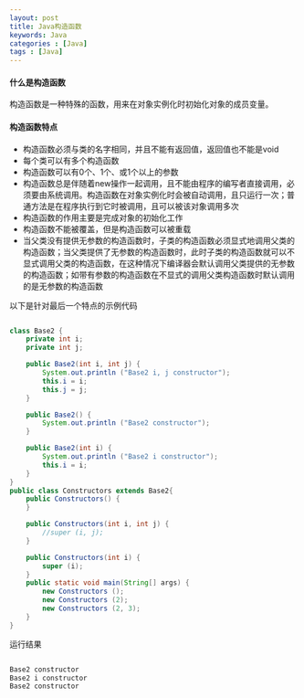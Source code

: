 ```yaml
---
layout: post
title: Java构造函数
keywords: Java
categories : [Java]
tags : [Java]
---
```

#### 什么是构造函数
构造函数是一种特殊的函数，用来在对象实例化时初始化对象的成员变量。

#### 构造函数特点

* 构造函数必须与类的名字相同，并且不能有返回值，返回值也不能是void
* 每个类可以有多个构造函数
* 构造函数可以有0个、1个、或1个以上的参数
* 构造函数总是伴随着new操作一起调用，且不能由程序的编写者直接调用，必须要由系统调用。构造函数在对象实例化时会被自动调用，且只运行一次；普通方法是在程序执行到它时被调用，且可以被该对象调用多次
* 构造函数的作用主要是完成对象的初始化工作
* 构造函数不能被覆盖，但是构造函数可以被重载
* 当父类没有提供无参数的构造函数时，子类的构造函数必须显式地调用父类的构造函数；当父类提供了无参数的构造函数时，此时子类的构造函数就可以不显式调用父类的构造函数，在这种情况下编译器会默认调用父类提供的无参数的构造函数；如带有参数的构造函数在不显式的调用父类构造函数时默认调用的是无参数的构造函数

以下是针对最后一个特点的示例代码

```java

class Base2 {
    private int i;
    private int j;

    public Base2(int i, int j) {
        System.out.println ("Base2 i, j constructor");
        this.i = i;
        this.j = j;
    }

    public Base2() {
        System.out.println ("Base2 constructor");
    }

    public Base2(int i) {
        System.out.println ("Base2 i constructor");
        this.i = i;
    }
}
public class Constructors extends Base2{
    public Constructors() {
    }

    public Constructors(int i, int j) {
        //super (i, j);
    }

    public Constructors(int i) {
        super (i);
    }
    public static void main(String[] args) {
        new Constructors ();
        new Constructors (2);
        new Constructors (2, 3);
    }
}

```
运行结果

```java

Base2 constructor
Base2 i constructor
Base2 constructor

```